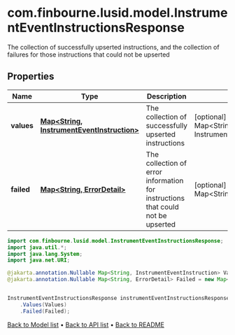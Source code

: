 # com.finbourne.lusid.model.InstrumentEventInstructionsResponse
The collection of successfully upserted instructions, and the collection of failures for those instructions that could not be upserted

## Properties

Name | Type | Description | Notes
------------ | ------------- | ------------- | -------------
**values** | [**Map&lt;String, InstrumentEventInstruction&gt;**](InstrumentEventInstruction.md) | The collection of successfully upserted instructions | [optional] [default to Map<String, InstrumentEventInstruction>]
**failed** | [**Map&lt;String, ErrorDetail&gt;**](ErrorDetail.md) | The collection of error information for instructions that could not be upserted | [optional] [default to Map<String, ErrorDetail>]

```java
import com.finbourne.lusid.model.InstrumentEventInstructionsResponse;
import java.util.*;
import java.lang.System;
import java.net.URI;

@jakarta.annotation.Nullable Map<String, InstrumentEventInstruction> Values = new Map<String, InstrumentEventInstruction>();
@jakarta.annotation.Nullable Map<String, ErrorDetail> Failed = new Map<String, ErrorDetail>();


InstrumentEventInstructionsResponse instrumentEventInstructionsResponseInstance = new InstrumentEventInstructionsResponse()
    .Values(Values)
    .Failed(Failed);
```


[Back to Model list](../README.md#documentation-for-models) &#8226; [Back to API list](../README.md#documentation-for-api-endpoints) &#8226; [Back to README](../README.md)
